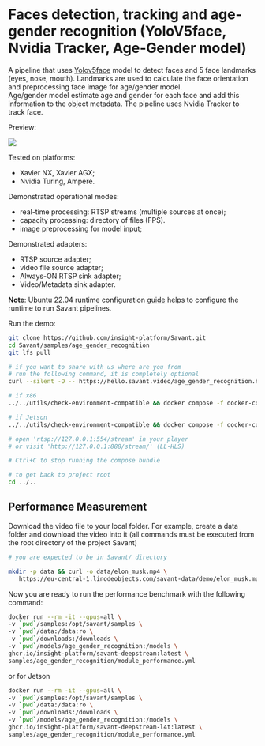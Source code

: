 # Faces detection, tracking and age-gender recognition (YoloV5face, Nvidia Tracker, Age-Gender model)

A pipeline that uses [Yolov5face](https://github.com/deepcam-cn/yolov5-face) model to detect faces and 5 face landmarks (eyes, nose, mouth). Landmarks are used 
to calculate the face orientation and preprocessing face image for age/gender model.  
Age/gender model estimate age and gender for each face and add this information to 
the object metadata. The pipeline uses Nvidia Tracker to track face.

Preview:

![](assets/age-gender-recognition-loop.webp)

Tested on platforms:

- Xavier NX, Xavier AGX;
- Nvidia Turing, Ampere.

Demonstrated operational modes:

- real-time processing: RTSP streams (multiple sources at once);
- capacity processing: directory of files (FPS).
- image preprocessing for model input;

Demonstrated adapters:
- RTSP source adapter;
- video file source adapter;
- Always-ON RTSP sink adapter;
- Video/Metadata sink adapter.


**Note**: Ubuntu 22.04 runtime configuration [guide](../../docs/runtime-configuration.md) helps to configure the runtime to run Savant pipelines.

Run the demo:

```bash
git clone https://github.com/insight-platform/Savant.git
cd Savant/samples/age_gender_recognition
git lfs pull

# if you want to share with us where are you from
# run the following command, it is completely optional
curl --silent -O -- https://hello.savant.video/age_gender_recognition.html

# if x86
../../utils/check-environment-compatible && docker compose -f docker-compose.x86.yml up

# if Jetson
../../utils/check-environment-compatible && docker compose -f docker-compose.l4t.yml up

# open 'rtsp://127.0.0.1:554/stream' in your player
# or visit 'http://127.0.0.1:888/stream/' (LL-HLS)

# Ctrl+C to stop running the compose bundle

# to get back to project root
cd ../..
```


## Performance Measurement

Download the video file to your local folder. For example, create a data folder 
and download the video into it (all commands must be executed from the root directory of the project Savant)

```bash
# you are expected to be in Savant/ directory

mkdir -p data && curl -o data/elon_musk.mp4 \
   https://eu-central-1.linodeobjects.com/savant-data/demo/elon_musk.mp4
```

Now you are ready to run the performance benchmark with the following command:

```bash
docker run --rm -it --gpus=all \
-v `pwd`/samples:/opt/savant/samples \
-v `pwd`/data:/data:ro \
-v `pwd`/downloads:/downloads \
-v `pwd`/models/age_gender_recognition:/models \
ghcr.io/insight-platform/savant-deepstream:latest \
samples/age_gender_recognition/module_performance.yml
```

or for Jetson

```bash
docker run --rm -it --gpus=all \
-v `pwd`/samples:/opt/savant/samples \
-v `pwd`/data:/data:ro \
-v `pwd`/downloads:/downloads \
-v `pwd`/models/age_gender_recognition:/models \
ghcr.io/insight-platform/savant-deepstream-l4t:latest \
samples/age_gender_recognition/module_performance.yml
```